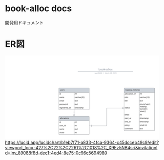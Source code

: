 # book-alloc docs

開発用ドキュメント

# ER図

![er](book-alloc-er.png)
https://lucid.app/lucidchart/b1eb7f71-a833-4fca-9364-c45dcceb49c9/edit?viewport_loc=-427%2C22%2C2261%2C1018%2C_X9Ez5NB4sri&invitationId=inv_89088f8d-dec1-4ed4-8e75-0c96c5694980
